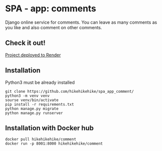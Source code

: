 # SPA - app: comments

Django online service for comments. You can leave as many comments as you like and also comment on other comments.

## Check it out!

[Project deployed to Render](https://app-comment.onrender.com/)


## Installation

Python3 must be already installed

```shell
git clone https://github.com/hikehikehike/spa_app_comment/
python3 -m venv venv
sourse venv/bin/activate
pip install -r requirements.txt
python manage.py migrate
python manage.py runserver
```

## Installation with Docker hub
```shell
docker pull hikehikehike/comment
docker run -p 8001:8000 hikehikehike/comment
```